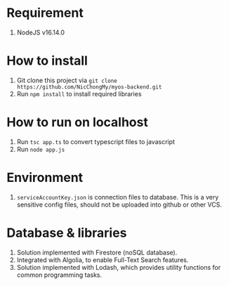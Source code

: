 # Requirement

1. NodeJS v16.14.0

# How to install

1. Git clone this project via `git clone https://github.com/NicChongMy/myos-backend.git`
2. Run `npm install` to install required libraries

# How to run on localhost
1. Run `tsc app.ts` to convert typescript files to javascript
2. Run `node app.js` 

# Environment

1. `serviceAccountKey.json` is connection files to database. This is a very sensitive config files, should not be uploaded into github or other VCS.

# Database & libraries

1. Solution implemented with Firestore (noSQL database).
2. Integrated with Algolia, to enable Full-Text Search features.
3. Solution implemented with Lodash, which provides utility functions for common programming tasks.
